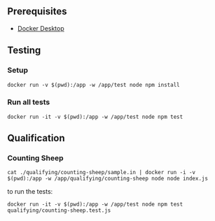## Prerequisites

- [Docker Desktop]([http://](https://docs.docker.com/get-docker/))

## Testing

### Setup

```
docker run -v $(pwd):/app -w /app/test node npm install
```

### Run all tests

```
docker run -it -v $(pwd):/app -w /app/test node npm test
```

<!-- intro-end -->
## Qualification

<!-- stage-start: qualifying -->

### Counting Sheep

<!-- problem-start: qualifying:counting-sheep -->

```
cat ./qualifying/counting-sheep/sample.in | docker run -i -v $(pwd):/app -w /app/qualifying/counting-sheep node node index.js
```

to run the tests:

```
docker run -it -v $(pwd):/app -w /app/test node npm test qualifying/counting-sheep.test.js
```

<!-- problem-end: qualifying:counting-sheep -->

<!-- stage-end: qualifying -->
